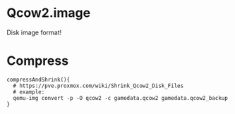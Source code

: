 # Qcow2.image
Disk image format!

# Compress
```
compressAndShrink(){
  # https://pve.proxmox.com/wiki/Shrink_Qcow2_Disk_Files
  # example:
  qemu-img convert -p -O qcow2 -c gamedata.qcow2 gamedata.qcow2_backup
}
```
